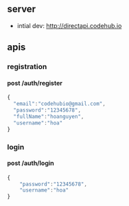 ## server
- intial dev: http://directapi.codehub.io

## apis

### registration

#### post /auth/register
```javascript
{
  "email":"codehubio@gmail.com",
  "password":"12345678",
  "fullName":"hoanguyen",
  "username":"hoa"
}
```
### login
#### post /auth/login
```javascript
{
	"password":"12345678",
	"username":"hoa"
}
```
